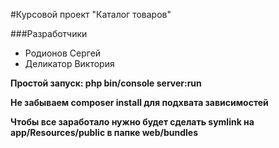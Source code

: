 #Курсовой проект "Каталог товаров"

###Разработчики
* Родионов Сергей
* Деликатор Виктория


**Простой запуск: php bin/console server:run**

**Не забываем composer install для подхвата зависимостей**

**Чтобы все заработало нужно будет сделать symlink на app/Resources/public в папке web/bundles**
